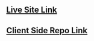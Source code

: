 ## [Live Site Link](https://bookie-house.web.app/)

## [Client Side Repo Link](https://github.com/SparrowHawkEye/Bookie_House)
